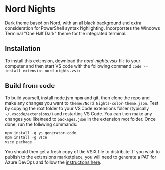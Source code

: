 # Nord Nights

Dark theme based on Nord, with an all black background and extra consideration for PowerShell syntax highlighting. Incorporates the Windows Terminal "One Half Dark" theme for the integrated terminal.

## Installation

To install this extension, download the _nord-nights.vsix_ file to your computer and then start VS code with the following command `code --install-extension nord-nights.vsix`

## Build from code

To build yourself, install node.jsm npm and git, then clone the repo and make any changes you want to `themes/Nord Nights-color-theme.json`. Test by copying the root folder to your VS Code extensions folder (typically `~/.vscode/extensions/`) and restarting VS Code. You can then make any changes you like/need to `packages.json` in the extension root folder. Once done, run the following commands:

```powershell
npm install -g yo generator-code
npm install -g vsce
vsce package
```

You should then get a fresh copy of the VSIX file to distribute. If you wish to publish to the extensions marketplace, you will need to generate a PAT for Azure DevOps and follow the [instructions here](https://code.visualstudio.com/api/working-with-extensions/publishing-extension#publishing-extensions).

